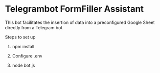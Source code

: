# Telegrambot FormFiller Assistant

This bot facilitates the insertion of data into a preconfigured Google Sheet directly from a Telegram bot.

Steps to set up

1. npm install

2. Configure .env

3. node bot.js
